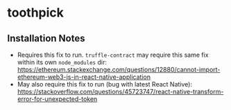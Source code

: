 # toothpick

## Installation Notes

- Requires this fix to run. `truffle-contract` may require this same fix within its own `node_modules` dir: https://ethereum.stackexchange.com/questions/12880/cannot-import-ethereum-web3-js-in-react-native-application
- May also require this fix to run (bug with latest React Native): https://stackoverflow.com/questions/45723747/react-native-transform-error-for-unexpected-token
